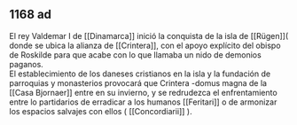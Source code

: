 ## 1168 ad
El rey Valdemar I de [[Dinamarca]] inició la conquista de la isla de [[Rügen]]( donde se ubica la alianza de [[Crintera]], con el apoyo explícito del obispo de Roskilde para que acabe con lo que llamaba un nido de demonios paganos.   
El establecimiento de los daneses cristianos en la isla y la fundación de parroquias y monasterios provocará que Crintera -domus magna de la [[Casa Bjornaer]] entre en su invierno, y se redrudezca el enfrentamiento entre lo partidarios de erradicar a los humanos [[Feritari]] o de armonizar los espacios salvajes con ellos ( [[Concordiarii]] ). 